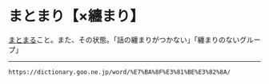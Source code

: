 # まとまり【×纏まり】

[まとまる](まとまる（纏まる）)こと。また、その状態。「話の纏まりがつかない」「纏まりのないグループ」

---
`https://dictionary.goo.ne.jp/word/%E7%BA%8F%E3%81%BE%E3%82%8A/`